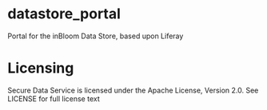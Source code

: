 datastore_portal
================

Portal for the inBloom Data Store, based upon Liferay

Licensing
=========
Secure Data Service is licensed under the Apache License, Version 2.0. See LICENSE for full license text

